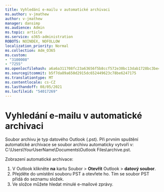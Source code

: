 ```yaml
---
title: Vyhledání e-mailu v automatické archivaci
ms.author: v-jmathew
author: v-jmathew
manager: dansimp
ms.audience: Admin
ms.topic: article
ms.service: o365-administration
ROBOTS: NOINDEX, NOFOLLOW
localization_priority: Normal
ms.collection: Adm_O365
ms.custom:
- "3100008"
- "7255"
ms.openlocfilehash: a6a6a311708fc23a63656f5b8ccf572e30bc13dab1728bc3be48ad36aeb35077
ms.sourcegitcommit: b5f7da89a650d2915dc652449623c78be6247175
ms.translationtype: MT
ms.contentlocale: cs-CZ
ms.lasthandoff: 08/05/2021
ms.locfileid: "54017269"
---
```

# <a name="find-email-in-autoarchive"></a>Vyhledání e-mailu v automatické archivaci

Soubor archivu je typ datového Outlook (.pst). Při prvním spuštění automatické archivace se soubor archivu automaticky vytvoří v: C:\Users\YourUserName\Documents\Outlook Files\archive.pst.

Zobrazení automatické archivace:

1. V Outlook klikněte **na** kartu Soubor > **Otevřít** Outlook  >  **datový soubor**.
2. Přejděte do umístění souboru PST a otevřete ho. Tím se soubor PST přidá do seznamu složek.
3. Ve složce můžete hledat minulé e-mailové zprávy.
